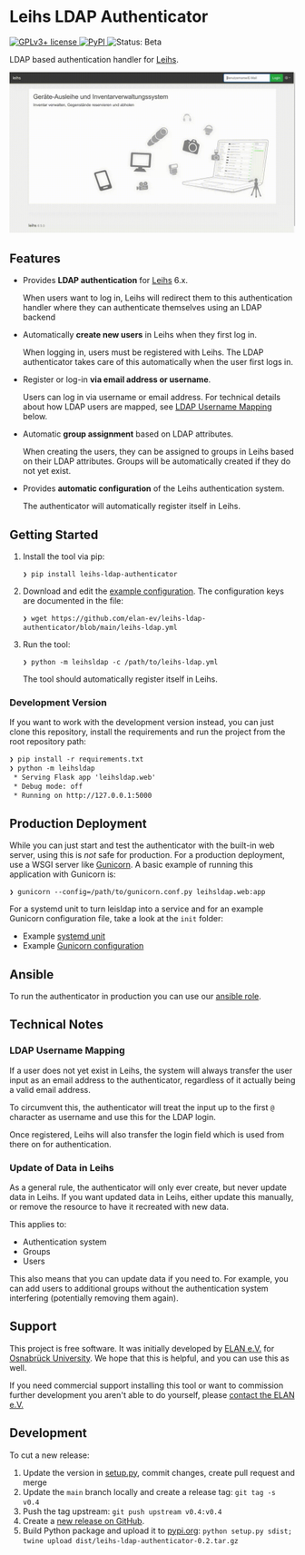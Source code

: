 # Leihs LDAP Authenticator

[![GPLv3+ license](https://img.shields.io/github/license/elan-ev/leihs-ldap-authenticator)
](https://github.com/elan-ev/leihs-ldap-authenticator/blob/main/LICENSE)
[![PyPI](https://img.shields.io/pypi/v/leihs-ldap-authenticator?color=blue)
](https://pypi.org/project/leihs-ldap-authenticator/)
![Status: Beta](https://img.shields.io/badge/status-beta-yellow)

LDAP based authentication handler for [Leihs](https://github.com/leihs/leihs).

![Leihs Login Process](leihs-ldap-login.gif)

## Features

- Provides __LDAP authentication__ for [Leihs](https://github.com/leihs/leihs) 6.x.

  When users want to log in, Leihs will redirect them to this authentication handler where they can authenticate themselves using an LDAP backend

- Automatically __create new users__ in Leihs when they first log in.

  When logging in, users must be registered with Leihs.
  The LDAP authenticator takes care of this automatically when the user first logs in.

- Register or log-in __via email address or username__.

  Users can log in via username or email address.
  For technical details about how LDAP users are mapped, see [LDAP Username Mapping](#ldap-username-mapping) below.

- Automatic __group assignment__ based on LDAP attributes.

  When creating the users, they can be assigned to groups in Leihs based on their LDAP attributes. Groups will be automatically created if they do not yet exist.

- Provides __automatic configuration__ of the Leihs authentication system.

  The authenticator will automatically register itself in Leihs.

## Getting Started

1. Install the tool via pip:

   ```
   ❯ pip install leihs-ldap-authenticator
   ```

2. Download and edit the [example configuration](https://github.com/elan-ev/leihs-ldap-authenticator/blob/main/leihs-ldap.yml).
   The configuration keys are documented in the file:

   ```
   ❯ wget https://github.com/elan-ev/leihs-ldap-authenticator/blob/main/leihs-ldap.yml
   ```

3. Run the tool:

   ```
   ❯ python -m leihsldap -c /path/to/leihs-ldap.yml
   ```

	The tool should automatically register itself in Leihs.

### Development Version

If you want to work with the development version instead,
you can just clone this repository, install the requirements
and run the project from the root repository path:

```
❯ pip install -r requirements.txt
❯ python -m leihsldap
 * Serving Flask app 'leihsldap.web'
 * Debug mode: off
 * Running on http://127.0.0.1:5000
```

## Production Deployment

While you can just start and test the authenticator with the built-in web server,
using this is _not_ safe for production.
For a production deployment, use a WSGI server like [Gunicorn](https://gunicorn.org/).
A basic example of running this application with Gunicorn is:

```
❯ gunicorn --config=/path/to/gunicorn.conf.py leihsldap.web:app
```

For a systemd unit to turn leisldap into a service and for an example Gunicorn configuration file, take a look at the `init` folder:

- Example [systemd unit](init/leihsldap.service)
- Example [Gunicorn configuration](init/gunicorn.conf.py)

## Ansible

To run the authenticator in production you can use our [ansible role](https://github.com/elan-ev/leihs_ldap_authenticator).

## Technical Notes

### LDAP Username Mapping

If a user does not yet exist in Leihs, the system will always transfer the user input as an email address to the authenticator, regardless of it actually being a valid email address.

To circumvent this, the authenticator will treat the input up to the first `@` character as username and use this for the LDAP login.

Once registered, Leihs will also transfer the login field which is used from there on for authentication.

### Update of Data in Leihs

As a general rule, the authenticator will only ever create,
but never update data in Leihs.
If you want updated data in Leihs,
either update this manually,
or remove the resource to have it recreated with new data.

This applies to:

- Authentication system
- Groups
- Users

This also means that you can update data if you need to.
For example, you can add users to additional groups without the authentication system interfering (potentially removing them again).

## Support

This project is free software. It was initially developed by [ELAN e.V.](https://elan-ev.de) for [Osnabrück University](https://uos.de). We hope that this is helpful, and you can use this as well.

If you need commercial support installing this tool or want to commission further development you aren't able to do yourself, please [contact the ELAN e.V.](https://elan-ev.de)

## Development

To cut a new release:

1. Update the version in [setup.py](setup.py), commit changes, create pull request and merge
1. Update the `main` branch locally and create a release tag: `git tag -s v0.4`
1. Push the tag upstream: `git push upstream v0.4:v0.4`
1. Create a [new release on GitHub](https://github.com/elan-ev/leihs-ldap-authenticator/releases/new).
1. Build Python package and upload it to [pypi.org](https://pypi.org): `python setup.py sdist; twine upload dist/leihs-ldap-authenticator-0.2.tar.gz`

